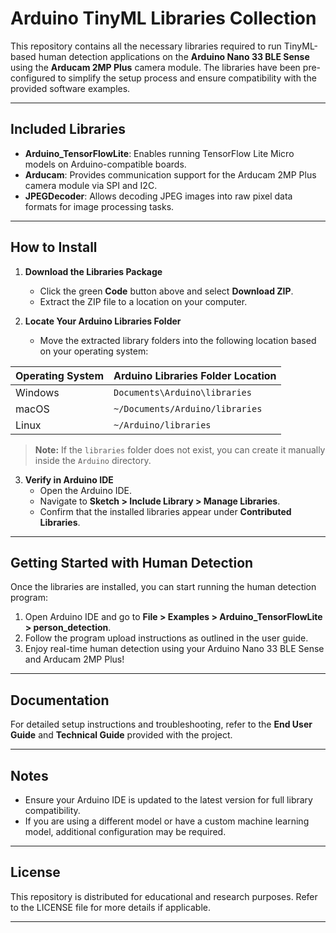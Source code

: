 # Arduino TinyML Libraries Collection

This repository contains all the necessary libraries required to run TinyML-based human detection applications on the **Arduino Nano 33 BLE Sense** using the **Arducam 2MP Plus** camera module. The libraries have been pre-configured to simplify the setup process and ensure compatibility with the provided software examples.

---

## Included Libraries

- **Arduino_TensorFlowLite**: Enables running TensorFlow Lite Micro models on Arduino-compatible boards.
- **Arducam**: Provides communication support for the Arducam 2MP Plus camera module via SPI and I2C.
- **JPEGDecoder**: Allows decoding JPEG images into raw pixel data formats for image processing tasks.

---

## How to Install

1. **Download the Libraries Package**  
   - Click the green **Code** button above and select **Download ZIP**.  
   - Extract the ZIP file to a location on your computer.

2. **Locate Your Arduino Libraries Folder**  
   - Move the extracted library folders into the following location based on your operating system:

| Operating System | Arduino Libraries Folder Location        |
|------------------|------------------------------------------|
| Windows          | `Documents\Arduino\libraries`            |
| macOS            | `~/Documents/Arduino/libraries`          |
| Linux            | `~/Arduino/libraries`                    |

> **Note:** If the `libraries` folder does not exist, you can create it manually inside the `Arduino` directory.

3. **Verify in Arduino IDE**  
   - Open the Arduino IDE.  
   - Navigate to **Sketch > Include Library > Manage Libraries**.  
   - Confirm that the installed libraries appear under **Contributed Libraries**.

---

## Getting Started with Human Detection

Once the libraries are installed, you can start running the human detection program:

1. Open Arduino IDE and go to **File > Examples > Arduino_TensorFlowLite > person_detection**.
2. Follow the program upload instructions as outlined in the user guide.
3. Enjoy real-time human detection using your Arduino Nano 33 BLE Sense and Arducam 2MP Plus!

---

## Documentation

For detailed setup instructions and troubleshooting, refer to the **End User Guide** and **Technical Guide** provided with the project.

---

## Notes

- Ensure your Arduino IDE is updated to the latest version for full library compatibility.
- If you are using a different model or have a custom machine learning model, additional configuration may be required.

---

## License

This repository is distributed for educational and research purposes. Refer to the LICENSE file for more details if applicable.

---
